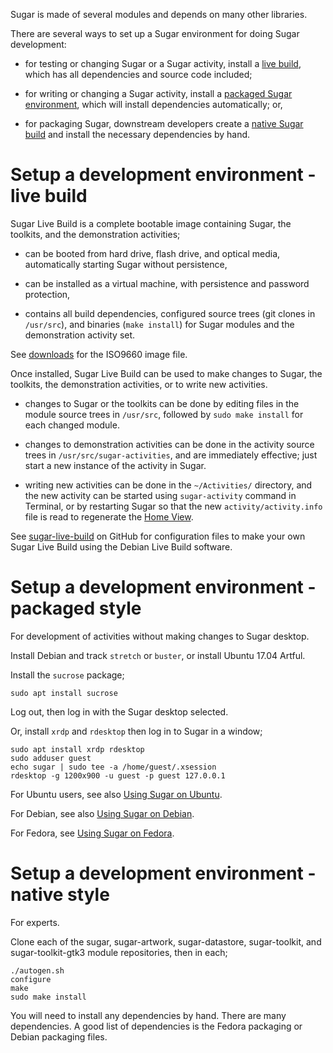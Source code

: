 Sugar is made of several modules and depends on many other libraries.

There are several ways to set up a Sugar environment for doing Sugar
development:

* for testing or changing Sugar or a Sugar activity, install a [live
  build](#LIVE), which has all dependencies and source code included;

* for writing or changing a Sugar activity, install a [packaged Sugar
  environment](#PACKAGED), which will install dependencies
  automatically; or,

* for packaging Sugar, downstream developers create a [native Sugar
  build](#NATIVE) and install the necessary dependencies by hand.

<a name="LIVE">

Setup a development environment - live build
============================================

Sugar Live Build is a complete bootable image containing Sugar, the
toolkits, and the demonstration activities;

* can be booted from hard drive, flash drive, and optical media,
  automatically starting Sugar without persistence,

* can be installed as a virtual machine, with persistence and password
  protection,

* contains all build dependencies, configured source trees (git clones
  in `/usr/src`), and binaries (`make install`) for Sugar modules and
  the demonstration activity set.

See
[downloads](http://people.sugarlabs.org/~quozl/sugar-live-build-20170927/)
for the ISO9660 image file.

Once installed, Sugar Live Build can be used to make changes to Sugar,
the toolkits, the demonstration activities, or to write new
activities.

* changes to Sugar or the toolkits can be done by editing files in the
  module source trees in `/usr/src`, followed by `sudo make install`
  for each changed module.

* changes to demonstration activities can be done in the activity
  source trees in `/usr/src/sugar-activities`, and are immediately
  effective; just start a new instance of the activity in Sugar.

* writing new activities can be done in the `~/Activities/` directory,
  and the new activity can be started using `sugar-activity` command
  in Terminal, or by restarting Sugar so that the new
  `activity/activity.info` file is read to regenerate the [Home
  View](https://help.sugarlabs.org/en/home_view.html).

See [sugar-live-build](https://github.com/sugarlabs/sugar-live-build)
on GitHub for configuration files to make your own Sugar Live Build
using the Debian Live Build software.

<a name="PACKAGED">

Setup a development environment - packaged style
================================================

For development of activities without making changes to Sugar desktop.

Install Debian and track `stretch` or `buster`, or install Ubuntu
17.04 Artful.

Install the `sucrose` package;

    sudo apt install sucrose

Log out, then log in with the Sugar desktop selected.

Or, install `xrdp` and `rdesktop` then log in to Sugar in a window;

    sudo apt install xrdp rdesktop
    sudo adduser guest
    echo sugar | sudo tee -a /home/guest/.xsession
    rdesktop -g 1200x900 -u guest -p guest 127.0.0.1

For Ubuntu users, see also [Using Sugar on
Ubuntu](http://wiki.sugarlabs.org/go/Ubuntu).

For Debian, see also [Using Sugar on
Debian](http://wiki.sugarlabs.org/go/Debian).

For Fedora, see [Using Sugar on
Fedora](http://wiki.sugarlabs.org/go/Fedora).

<a name="NATIVE">

Setup a development environment - native style
==============================================

For experts.

Clone each of the sugar, sugar-artwork, sugar-datastore,
sugar-toolkit, and sugar-toolkit-gtk3 module repositories, then in
each;

    ./autogen.sh
    configure
    make
    sudo make install

You will need to install any dependencies by hand. There are many
dependencies. A good list of dependencies is the Fedora packaging or
Debian packaging files.
